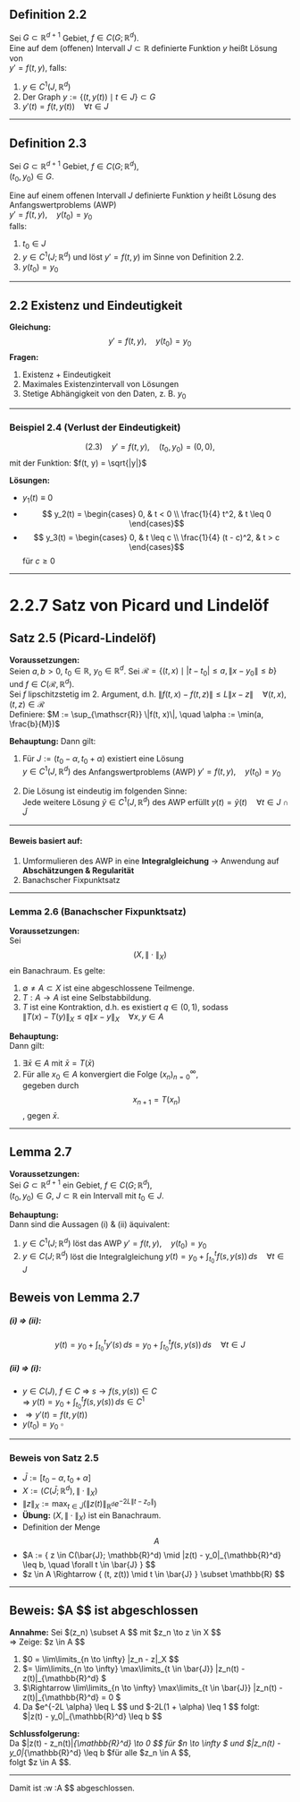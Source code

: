 ## Definition 2.2
Sei $G \subset \mathbb{R}^{d+1}$ Gebiet, $f \in C(G; \mathbb{R}^d)$.  
Eine auf dem (offenen) Intervall $J \subset \mathbb{R}$ definierte Funktion $y$ heißt Lösung von  
$y' = f(t, y)$, falls:

1. $y \in C^1(J, \mathbb{R}^d)$
2. Der Graph $y := \{(t, y(t)) \mid t \in J\} \subset  G$
3. $y'(t) = f(t, y(t)) \quad \forall t \in J$

---

## Definition 2.3
Sei $G \subset \mathbb{R}^{d+1}$ Gebiet, $f \in C(G; \mathbb{R}^d)$,  
$(t_0, y_0) \in G$.

Eine auf einem offenen Intervall $J$ definierte Funktion $y$ heißt Lösung des Anfangswertproblems (AWP)  
$y' = f(t, y), \quad y(t_0) = y_0$  
falls:

1. $t_0 \in J$
2. $y \in C^1(J; \mathbb{R}^d)$ und löst $y' = f(t, y)$ im Sinne von Definition 2.2.
3. $y(t_0) = y_0$

---

## 2.2 Existenz und Eindeutigkeit
**Gleichung:**  
$$ y' = f(t, y), \quad y(t_0) = y_0 $$**Fragen:**  
1. Existenz + Eindeutigkeit  
2. Maximales Existenzintervall von Lösungen  
3. Stetige Abhängigkeit von den Daten, z. B. $y_0$

---
### Beispiel 2.4 (Verlust der Eindeutigkeit)

$$ (2.3) \quad y' = f(t, y), \quad (t_0, y_0) = (0, 0),$$ mit der Funktion: $f(t, y) = \sqrt{|y|}$

**Lösungen:**  
- $y_1(t) \equiv 0$
- $$ y_2(t) =  
  \begin{cases} 
    0, & t < 0 \\  
    \frac{1}{4} t^2, & t \leq 0 
  \end{cases}$$
- $$ y_3(t) =  
  \begin{cases} 
    0, & t \leq c \\  
    \frac{1}{4} (t - c)^2, & t > c 
  \end{cases}$$ 
  für $c \geq 0$

---

# 2.2.7 Satz von Picard und Lindelöf

## Satz 2.5 (Picard-Lindelöf)

**Voraussetzungen:**  
Seien $a, b > 0$, $t_0 \in \mathbb{R}$, $y_0 \in \mathbb{R}^d$. Sei  $\mathscr{R} = \{(t, x) \mid |t - t_0| \leq a, \|x - y_0\| \leq b\}$  und $f \in C(\mathscr{R}, \mathbb{R}^d)$.  
Sei $f$ lipschitzstetig im 2. Argument, d.h.  $\|f(t, x) - f(t, z)\| \leq L \|x - z\| \quad \forall (t, x), (t, z) \in \mathscr{R}$  
Definiere:  $M := \sup_{\mathscr{R}} \|f(t, x)\|, \quad \alpha := \min(a, \frac{b}{M})$

**Behauptung:** Dann gilt:

1. Für $J := (t_0 - \alpha, t_0 + \alpha)$ existiert eine Lösung  
   $y \in C^1(J, \mathbb{R}^d)$ des Anfangswertproblems (AWP)  $y' = f(t, y), \quad y(t_0) = y_0$

2. Die Lösung ist eindeutig im folgenden Sinne:  
   Jede weitere Lösung $\tilde{y} \in C^1(J, \mathbb{R}^d)$ des AWP erfüllt  $y(t) = \tilde{y}(t) \quad \forall t \in J \cap \tilde{J}$

---
#### Beweis basiert auf:
1. Umformulieren des AWP in eine **Integralgleichung**
   → Anwendung auf **Abschätzungen & Regularität**
2. Banachscher Fixpunktsatz

---

### Lemma 2.6 (Banachscher Fixpunktsatz)
**Voraussetzungen:**  
Sei $$ (X, \| \cdot \|_X) $$ ein Banachraum. Es gelte:

1. $\emptyset \neq A \subset X$ ist eine abgeschlossene Teilmenge.
2. $T: A \to A$ ist eine Selbstabbildung.
3. $T$ ist eine Kontraktion, d.h. es existiert $q \in (0,1)$, sodass  
   $\|T(x) - T(y)\|_X \leq q \|x - y\|_X \quad \forall x, y \in A$

**Behauptung:**  
Dann gilt:

1. $\exists \bar{x} \in A$ mit $\bar{x} = T(\bar{x})$
2. Für alle $x_0 \in A$ konvergiert die Folge $(x_n)_{n=0}^{\infty}$,  
   gegeben durch $$ x_{n+1} = T(x_n) $$, gegen $\bar{x}$.

---

## Lemma 2.7
**Voraussetzungen:**  
Sei $G \subset \mathbb{R}^{d+1}$ ein Gebiet, $f \in C(G; \mathbb{R}^d)$,  
$(t_0, y_0) \in G$, $J \subset \mathbb{R}$ ein Intervall mit $t_0 \in J$.

**Behauptung:**  
Dann sind die Aussagen (i) & (ii) äquivalent:

1. $y \in C^1(J; \mathbb{R}^d)$ löst das AWP  $y' = f(t, y), \quad y(t_0) = y_0$
2. $y \in C(J; \mathbb{R}^d)$ löst die Integralgleichung  $y(t) = y_0 + \int_{t_0}^{t} f(s, y(s)) \, ds \quad \forall t \in J$

## Beweis von Lemma 2.7

##### (i) ⇒ (ii):
$$ y(t) = y_0 + \int_{t_0}^{t} y'(s) \, ds = y_0 + \int_{t_0}^{t} f(s, y(s)) \, ds \quad \forall t \in J $$
##### (ii) ⇒ (i):
- $y \in C(J)$, $f \in C$ ⇒ $s \to f(s, y(s)) \in C$  
  ⇒ $y(t) = y_0 + \int_{t_0}^{t} f(s, y(s)) \, ds \in C^1$
- $\Rightarrow y'(t) = f(t, y(t))$
- $y(t_0) = y_0$
$\square$
---

### Beweis von Satz 2.5

- $\bar{J} := [t_0 - \alpha, t_0 + \alpha]$
- $X := (C(\bar{J}; \mathbb{R}^d), \|\cdot\|_X)$
- $\|z\|_X := \max_{t \in \bar{J}} (\|z(t)\|_{\mathbb{R}^d} e^{-2L\|t-z_{o}\|})$
- **Übung:** $(X, \|\cdot\|_X)$ ist ein Banachraum.
 - Definition der Menge $$ A $$
- $A := \{ z \in C(\bar{J}; \mathbb{R}^d) \mid \|z(t) - y_0\|_{\mathbb{R}^d} \leq b, \quad \forall t \in \bar{J} \} $$  
- $z \in A \Rightarrow \{ (t, z(t)) \mid t \in \bar{J} \} \subset \mathbb{R} $$

---

## Beweis: $A $$ ist abgeschlossen

**Annahme:** Sei $(z_n) \subset A $$ mit $z_n \to z \in X $$  
  ⇒ Zeige: $z \in A $$  

1. $0 = \lim\limits_{n \to \infty} \|z_n - z\|_X $$  
2. $= \lim\limits_{n \to \infty} \max\limits_{t \in \bar{J}} \|z_n(t) - z(t)\|_{\mathbb{R}^d} $ 
3. $\Rightarrow \lim\limits_{n \to \infty} \max\limits_{t \in \bar{J}} \|z_n(t) - z(t)\|_{\mathbb{R}^d} = 0 $ 
4. Da $e^{-2L \alpha} \leq L $$ und $-2L(1 + \alpha) \leq 1 $$ folgt:  
   $\|z(t) - y_0\|_{\mathbb{R}^d} \leq b $$

**Schlussfolgerung:**  
Da $\|z(t) - z_n(t)\|_{\mathbb{R}^d} \to 0 $$ für $n \to \infty $ 
und $\|z_n(t) - y_0\|_{\mathbb{R}^d} \leq b $für alle $z_n \in A $$,  
folgt $z \in A $$.

---

Damit ist :w
:A $$ abgeschlossen.

